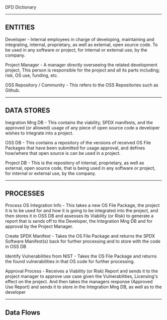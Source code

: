 DFD Dictionary



-----------------------------------------------------
ENTITIES
-----------------------------------------------------
Developer - Internal employees in charge of developing, maintaining and integrating, internal, proprietary, as well as external, open source code. To be used in any software or project, for internal or external use, by the company.

Project Manager - A manager directly overseeing the related development project, This person is responsible for the project and all its parts including; risk, OS use, funding, etc.

OSS Repository / Community - This refers to the OSS Repositories such as Github.



-----------------------------------------------------
DATA STORES
-----------------------------------------------------
Inegration Mng DB - This contains the viability, SPDX manifests, and the approved (or allowed) usage of any piece of open source code a developer wishes to integrate into a project.

OSS DB - This contains a repository of the versions of received OS File Packages that have been submitted for usage approval, and defines how/where that open source is can be used in a project.

Project DB - This is the repository of internal, proprietary, as well as external, open source code, that is being used in any software or project, for internal or external use, by the company.



-----------------------------------------------------
PROCESSES
-----------------------------------------------------
Process OS Integration Info - This takes a new OS File Package, the project it is to be used for and how it is going to be integrated into the project, and then stores it in OSS DB and assesses its Viability (or Risk) to generate a report that is sends off to the Developer, the Integration Mng DB and for approval by the Project Manager.

Create SPDX Manifest - Takes the OS File Package and returns the SPDX Software Manifest(s) back for further processing and to store with the code in OSS DB

Identify Vulnerabilities from NIST - Takes the OS File Package and returns the found vulnerabilities in that OS code for further processing.

Approval Process - Receives a Viability (or Risk) Report and sends it to the project manager to approve use case given the Vulnerabilities, Licensing's effect on the project. And then takes the managers response (Approved Use Report) and sends it to store in the Integration Mng DB, as well as to the developer



-----------------------------------------------------
Data Flows
-----------------------------------------------------




